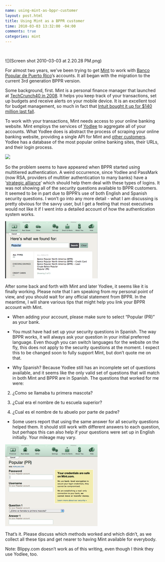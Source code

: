 ```yaml
--- 
name: using-mint-as-bppr-customer
layout: post.html
title: Using Mint as a BPPR customer
time: 2010-03-03 13:32:00 -04:00
comments: true
categories: mint
---
```

 

![](Screen shot 2010-03-03 at 2.20.28 PM.png)

For almost two years, we’ve been trying to get [Mint](http://www.mint.com) to work with [Banco Popular de Puerto Rico](http://www.popular.com)’s accounts. It all began with the migration to the current 3rd generation BPPR version.

Some background, first. Mint is a personal finance manager that launched at [TechCrunch40 in 2008](http://www.techcrunch.com/2007/09/18/mint-wins-techcrunch40-50000-award/). It helps you keep track of your transactions, set up budgets and receive alerts on your mobile device. It is an excellent tool for budget management, so much in fact that [Intuit bought it up for $140 million last fall](http://techcrunch.com/2009/09/14/the-value-of-techcrunch50-mint-acquired-by-intuit-for-170m-two-years-after-winning-tc40/).

To work with your transactions, Mint needs access to your online banking website. Mint employs the services of [Yodlee](http://www.yodlee.com) to aggregate all of your accounts. What Yodlee does is abstract the process of scraping your online banking website, providing a single API for Mint and [other customers](http://www.blippy.com). Yodlee has a database of the most popular online banking sites, their URLs, and their login process.

![](Screen%20shot%202010-03-03%20at%202.37.04%20PM.png)

So the problem seems to have appeared when BPPR started using multitiered authentication. A weird occurrence, since Yodlee and PassMark (now RSA, providers of multitier authentication to many banks) have a ‘[strategic alliance](http://www.highbeam.com/doc/1G1-128053528.html)’ which should help them deal with these types of logins. It was not showing all of the security questions available to BPPR customers. It seemed to be in part due to BPPR’s use of both English and Spanish security questions. I won’t go into any more detail - what I am discussing is pretty obvious for the savvy user, but I get a feeling that most executives would not like it if I went into a detailed account of how the authentication system works.

[](javascript:showFullImage('/display/ShowImage?imageUrl=%2Fstorage%2Fpost-images%2FScreen%20shot%202010-03-03%20at%202.23.01%20PM.png%3F__SQUARESPACE_CACHEVERSION%3D1267640682268',341,553);)

![](3835484-5992265-thumbnail.jpg)

After some back and forth with Mint and later Yodlee, it seems like it is finally working. Please note that I am speaking from my personal point of view, and you should wait for any official statement from BPPR. In the meantime, I will share various tips that might help you link your BPPR account with Mint.

*   When adding your account, please make sure to select “Popular (PR)” as your bank. 

*   You must have had set up your security questions in Spanish. The way BPPR works, it will always ask your question in your initial preferred language. Even though you can switch languages for the website on the fly, this does not apply to the security questions at the moment. I expect this to be changed soon to fully support Mint, but don’t quote me on that. 

*   Why Spanish? Because Yodlee still has an incomplete set of questions available, and it seems like the only valid set of questions that will match in both Mint and BPPR are in Spanish. The questions that worked for me were:

2.  ¿Como se llamaba tu primera mascota?

4.  ¿Cual era el nombre de tu escuela superior?

6.  ¿Cual es el nombre de tu abuelo por parte de padre?

*   Some users report that using the same answer for all security questions helped them. It should still work with different answers to each question, but perhaps this can also help if your questions were set up in English initially. Your mileage may vary.

![](3835484-5992289-thumbnail.jpg)

That’s it. Please discuss which methods worked and which didn’t, as we collect all these tips and get nearer to having Mint available for everybody.

Note: Blippy.com doesn’t work as of this writing, even though I think they use Yodlee, too.
